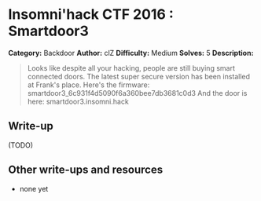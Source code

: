 # Insomni'hack CTF 2016 : Smartdoor3

**Category:** Backdoor
**Author:** clZ
**Difficulty:** Medium
**Solves:** 5
**Description:**

> Looks like despite all your hacking, people are still buying smart connected doors. The latest super secure version has been installed at Frank's place.
> Here's the firmware: smartdoor3_6c931f4d5090f6a360bee7db3681c0d3
> And the door is here: smartdoor3.insomni.hack

## Write-up

(TODO)

## Other write-ups and resources

* none yet
